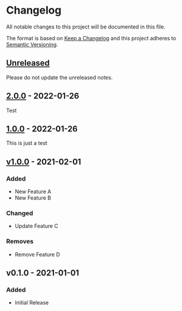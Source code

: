 # Changelog

All notable changes to this project will be documented in this file.

The format is based on [Keep a Changelog](http://keepachangelog.com/en/1.0.0/)
and this project adheres to [Semantic Versioning](http://semver.org/spec/v2.0.0.html).

## [Unreleased](https://github.com/org/repo/compare/2.0.0...HEAD)

Please do not update the unreleased notes.

<!-- Content should be placed here -->
## [2.0.0](https://github.com/org/repo/compare/1.0.0...2.0.0) - 2022-01-26

Test

## [1.0.0](https://github.com/org/repo/compare/v1.0.0...1.0.0) - 2022-01-26

This is just a test

## [v1.0.0](https://github.com/org/repo/compare/v0.1.0...v1.0.0) - 2021-02-01

### Added

- New Feature A
- New Feature B

### Changed

- Update Feature C

### Removes

- Remove Feature D

## v0.1.0 - 2021-01-01

### Added

- Initial Release
